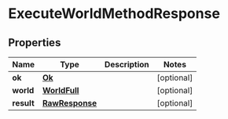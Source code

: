 
# ExecuteWorldMethodResponse

## Properties
Name | Type | Description | Notes
------------ | ------------- | ------------- | -------------
**ok** | [**Ok**](Ok.md) |  |  [optional]
**world** | [**WorldFull**](WorldFull.md) |  |  [optional]
**result** | [**RawResponse**](RawResponse.md) |  |  [optional]



